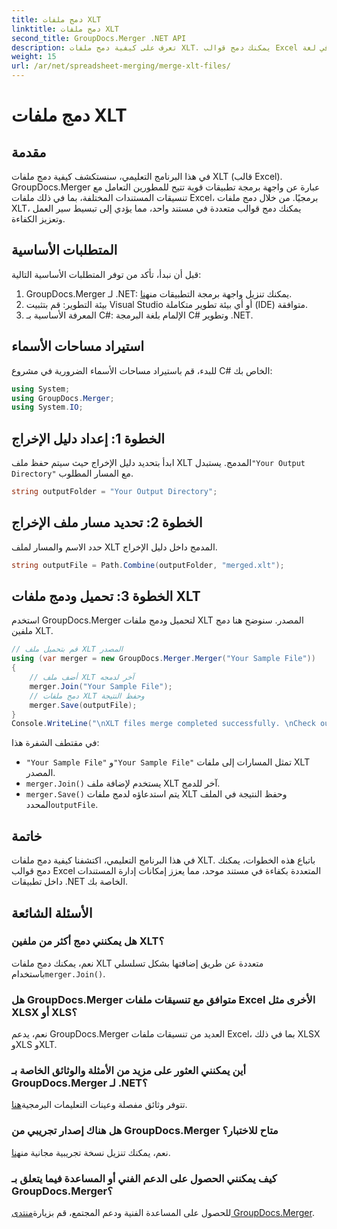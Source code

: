 ```yaml
---
title: دمج ملفات XLT
linktitle: دمج ملفات XLT
second_title: GroupDocs.Merger .NET API
description: تعرف على كيفية دمج ملفات XLT. يمكنك دمج قوالب Excel برمجيًا في لغة C# باستخدام هذا الدليل التفصيلي خطوة بخطوة.
weight: 15
url: /ar/net/spreadsheet-merging/merge-xlt-files/
---
```


# دمج ملفات XLT

## مقدمة
في هذا البرنامج التعليمي، سنستكشف كيفية دمج ملفات XLT (قالب Excel). GroupDocs.Merger عبارة عن واجهة برمجة تطبيقات قوية تتيح للمطورين التعامل مع تنسيقات المستندات المختلفة، بما في ذلك ملفات Excel، برمجيًا. من خلال دمج ملفات XLT، يمكنك دمج قوالب متعددة في مستند واحد، مما يؤدي إلى تبسيط سير العمل وتعزيز الكفاءة.
## المتطلبات الأساسية
قبل أن نبدأ، تأكد من توفر المتطلبات الأساسية التالية:
1.  GroupDocs.Merger لـ .NET: يمكنك تنزيل واجهة برمجة التطبيقات من[هنا](https://releases.groupdocs.com/merger/net/).
2. بيئة التطوير: قم بتثبيت Visual Studio أو أي بيئة تطوير متكاملة (IDE) متوافقة.
3. المعرفة الأساسية بـ C#: الإلمام بلغة البرمجة C# وتطوير .NET.

## استيراد مساحات الأسماء
للبدء، قم باستيراد مساحات الأسماء الضرورية في مشروع C# الخاص بك:
```csharp
using System; 
using GroupDocs.Merger;
using System.IO;
```
## الخطوة 1: إعداد دليل الإخراج
 ابدأ بتحديد دليل الإخراج حيث سيتم حفظ ملف XLT المدمج. يستبدل`"Your Output Directory"` مع المسار المطلوب.
```csharp
string outputFolder = "Your Output Directory";
```
## الخطوة 2: تحديد مسار ملف الإخراج
حدد الاسم والمسار لملف XLT المدمج داخل دليل الإخراج.
```csharp
string outputFile = Path.Combine(outputFolder, "merged.xlt");
```
## الخطوة 3: تحميل ودمج ملفات XLT
استخدم GroupDocs.Merger لتحميل ودمج ملفات XLT المصدر. سنوضح هنا دمج ملفين XLT.
```csharp
// قم بتحميل ملف XLT المصدر
using (var merger = new GroupDocs.Merger.Merger("Your Sample File"))
{
    // أضف ملف XLT آخر لدمجه
    merger.Join("Your Sample File");
    // دمج ملفات XLT وحفظ النتيجة
    merger.Save(outputFile);
}
Console.WriteLine("\nXLT files merge completed successfully. \nCheck output in {0}", outputFolder);
```
في مقتطف الشفرة هذا:
- `"Your Sample File"` و`"Your Sample File"` تمثل المسارات إلى ملفات XLT المصدر.
- `merger.Join()` يستخدم لإضافة ملف XLT آخر للدمج.
- `merger.Save()` يتم استدعاؤه لدمج ملفات XLT وحفظ النتيجة في الملف المحدد`outputFile`.

## خاتمة
في هذا البرنامج التعليمي، اكتشفنا كيفية دمج ملفات XLT. باتباع هذه الخطوات، يمكنك دمج قوالب Excel المتعددة بكفاءة في مستند موحد، مما يعزز إمكانات إدارة المستندات داخل تطبيقات .NET الخاصة بك.

## الأسئلة الشائعة
### هل يمكنني دمج أكثر من ملفين XLT؟
نعم، يمكنك دمج ملفات XLT متعددة عن طريق إضافتها بشكل تسلسلي باستخدام`merger.Join()`.
### هل GroupDocs.Merger متوافق مع تنسيقات ملفات Excel الأخرى مثل XLSX أو XLS؟
نعم، يدعم GroupDocs.Merger العديد من تنسيقات ملفات Excel، بما في ذلك XLSX وXLS وXLT.
### أين يمكنني العثور على مزيد من الأمثلة والوثائق الخاصة بـ GroupDocs.Merger لـ .NET؟
 تتوفر وثائق مفصلة وعينات التعليمات البرمجية[هنا](https://tutorials.groupdocs.com/merger/net/).
### هل هناك إصدار تجريبي من GroupDocs.Merger متاح للاختبار؟
 نعم، يمكنك تنزيل نسخة تجريبية مجانية من[هنا](https://releases.groupdocs.com/).
### كيف يمكنني الحصول على الدعم الفني أو المساعدة فيما يتعلق بـ GroupDocs.Merger؟
 للحصول على المساعدة الفنية ودعم المجتمع، قم بزيارة[منتدى GroupDocs.Merger](https://forum.groupdocs.com/c/merger/32).